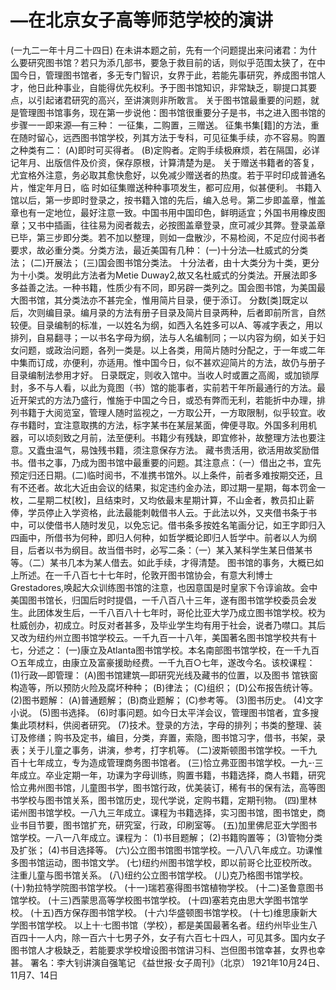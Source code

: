 # —在北京女子高等师范学校的演讲
(一九二一年十月二十四日)
在未讲本题之前，先有一个问题提出来问诸君：为什么要研究图书馆？若只为添几部书，要急于救目前的话，则似乎范围太狭了，在中国今日，管理图书馆者，多无专门智识，女界于此，若能先事研究，养成图书馆人才，他日此种事业，自能得优先权利。予于图书馆知识，非常缺乏，聊提口其要点，以引起诸君研究的高兴，至讲演则非所敢言。
关于图书馆最重要的问题，就是管理图书馆事务，现在第一步说他：图书馆很重要分子是书，书之进入图书馆的步骤一一即来源—有三种：
一征集，二购置，三赠送。
征集书集[籍]的方法，重在随时留心，远西图书馆学校，列其方法于专科，可见征集手续，亦不容易。购置之种类有二：
(A)即时可买得者。
(B)定购者。定购手续极麻烦，若在隔国，必详记年月、出版信件及价资，保存原根，计算清楚为是。
关于赠送书籍者的答复，尤宜格外注意，务必取其愈快愈好，以免减少赠送者的热度。若于平时印成普通名片，惟定年月日，临
时如征集赠送种种事项发生，都可应用，似甚便利。
书籍入馆以后，第一步即时登录之，按书籍入馆的先后，编入总号。第二步即盖章，惟盖章也有一定地位，最好注意一致。中国书用中国印色，鲜明适宜；外国书用橡皮图章；又书中插画，往往易为阅者裁去，必按图盖章登录，庶可减少其弊。登录盖章已毕，第三步即分类。若不加以整理，则如一盘散沙，不易检阅，不足应付阅书者要求，故必重分类。分类方法，最近美国有几种：
(一)十分法—杜威式的分类法；
(二)开展法；
(三)国会图书馆分类法。
十分法者，由十大类分为十类，更分为十小类。发明此方法者为Metie Duway2,故又名杜威式的分类法。开展法即多多益善之法。一种书籍，性质少有不同，即另辟一类列之。国会图书馆，为美国最大图书馆，其分类法亦不甚完全，惟用简片目录，便于添订。
分数[类]既定以后，次则编目录。编月录的方法有册子目录及简片目录两种，后者即前所言，自然较便。目录编制的标准，一以姓名为纲，如西入名姓多可以A、等减字表之，用以排列，自易翻寻；一以书名字母为纲，法与人名编制同；一以内容为纲，如关于妇女问题，或政治问题，各列一类是。以上各类，用简片随时分配之，于一年或二年中集而订成，亦便利，亦适用。惟中国今日，似不甚欢迎简片的方法，故仍与册子目录编制法参用才好。
日录既定，则收入馆中。当收人时或置之高阁，或加锁厚封，多不与人看，以此为竟图（书）馆的能事者，实前若干年所最通行的方法。最近开架式的方法乃盛行，惟施于中国之今日，或恐有弊而无利，若能折中办理，排列书籍于大阅览室，管理人随时监视之，一方取公开，一方取限制，似乎较宜。收存书籍时，宜注意取携的方法，标字某书在某层某面，俾便寻取。外国多利用机器，可以顷刻致之月前，法至便利。书籍少有残缺，即宜修补，故整理方法也要注意。又蠹虫温气，易蚀残书籍，须注意保存方法。
藏书贵活用，欲活用故奖励借书。借书之事，乃成为图书馆中最重要的问题。其注意点：（一）借出之书，宜先预定归还日期。(二)临时阅书，不准携书馆外。以上条件，前者多难按期交还，且有不还者。故北大近由会议的结果，拟定违约金办法，即过期一星期，每本罚金一枚，二星期二杖[枚]，且结束时，又均依最末星期计算，不山金者，教员扣止薪俸，学员停止入学资格，此法最能刺戟借书人云。于此法以外，又夹借书条于书中，可以使借书人随时发见，以免忘记。借书条多按姓名笔画分记，如王字即归入四画中，所借书为何种，即归人何种，如哲学概论即归人哲学中。前者以人为纲目，后者以书为纲目。故当借书时，必写二条：（一）某入某科学生某日借某书等。（二）某书几本为某人借去。如此手续，才得清楚。
图书馆的事务，大概已如上所述。在一千八百七十七年时，伦敦开图书馆协会，有意大利博士Grestadores,唤起大众训练图书馆的注意，也因意国是时皇家下令谆谕故。会中美国图书馆长，归国后时时提倡，一千八百八十三年，遂有图书馆学校委员会发生。此团体发生后，一千八百八十七年时，哥伦比亚大学乃成立图书馆学校。校为杜威创办，初成立。时反对者甚多，及毕业学生均有用于社会，说者乃噤口。其后又改为纽约州立图书馆学校云。一千九百一十八年，美国著名图书馆学校共有十七，分述之：
(一)康立及Atlanta图书馆学校。本名南部图书馆学校，在一千九百○五年成立，由康立及富豪援助经费。一千九百○七年，遂改今名。该校课程：
(1)行政—即管理：
(A)图书馆建筑—即研究光线及藏书的位置，以及图书
馆铁窗构造等，所以预防火险及腐坏种种；
(B)律法；
(C)组织；
(D)公布报告统计等。
(2)图书题解：
(A)普通题解；
(B)商业题解；
(C)参考等。
(3)图书历史。
(4)文字小说。
(5)图书选择。
(6)时事问题。如今日太平洋会议，管理图书馆者，宜多搜集此项材料，供阅者研究。
(7)技术。登录的方法，字母的排列；书类的整理、装订及修缮；购书及定书，编目，分类，弃置，索隐，图书馆习字，借书，书架，录表；关于儿童之事务，讲演，参考，打字机等。
(二)波斯顿图书馆学校。一千九百十七年成立，专为造成管理商务图书馆者。
(三)恰立弗亚图书馆学校。一九-·三年成立。卒业定期一年，功课为字母训练，购置书籍，书籍选择，商人书籍，研究恰立弗州图书馆，儿童图书学，图书馆行政，优美装订，稀有书的保有法，高等图书学校与图书馆关系，图书馆历史，现代学说，定购书籍，定期刊物。
(四)里林诺州图书馆学校。一八九三年成立。课程为书籍选择，实习图书馆，图书馆史，商业书目节要，图书馆扩充，研究室，行政，印刷室等。
(五)加里佛尼亚大学图书馆学校。一八一八年成立。课程为：
(1)书目题解；
(2)书籍购置等；
(3)管物分类及扩张；
(4)书目选择等。
(六)公立图书馆图书馆学校。一八八八年成立。功课惟多图书馆运动，图书馆文学。
(七)纽约州图书馆学校，即以前哥仑比亚校所改。注重儿童与图书馆关系。
(八)纽约公立图书馆学校。
(儿)克乃格图书馆学校。
(十)勃拉特学院图书馆学校。
(十一)瑞若塞得图书馆植物学校。
(十二)圣鲁意图书馆学校。
(十三)西蒙思高等学校图书馆学校。
(十四)塞若克由思大学图书馆学校。
(十五)西方保存图书馆学校。
(十六)华盛顿图书馆学校。
(十七)维思康新大学图书馆学校。
以上十·七图书馆（学校），都是美国最著名者。纽约州毕业生八百四十一人内，除一百六十七男子外，女子有六百七十四人，可见其多。国内女子图书馆人才极缺乏，若能要求学校增设图书馆讲习科、岂但图书馆幸甚，女界也幸甚。
署名：李大钊讲演自强笔记
《益世报·女子周刊》（北京）
1921年10月24日、11月7、14日

